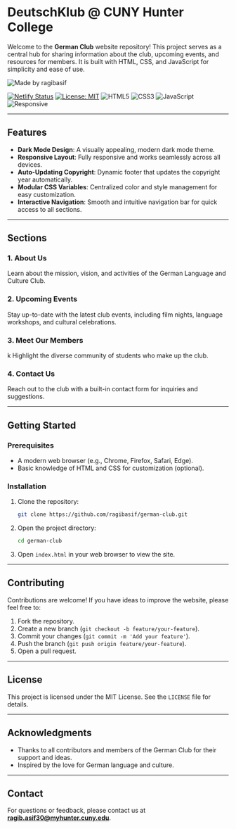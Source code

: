 # DeutschKlub @ CUNY Hunter College

Welcome to the **German Club** website repository! This project serves as a central hub for sharing information about the club, upcoming events, and resources for members. It is built with HTML, CSS, and JavaScript for simplicity and ease of use.

![Made by ragibasif](https://img.shields.io/badge/Made%20by-ragibasif-blue?style=for-the-badge)

[![Netlify Status](https://api.netlify.com/api/v1/badges/4e50863e-d311-4e47-9b08-24a5af9451de/deploy-status)](https://app.netlify.com/sites/deutschklub/deploys)
[![License: MIT](https://img.shields.io/badge/License-MIT-yellow.svg)](https://opensource.org/licenses/MIT)
![HTML5](https://img.shields.io/badge/HTML5-%23E34F26.svg?&logo=html5&logoColor=white)
![CSS3](https://img.shields.io/badge/CSS3-%231572B6.svg?&logo=css3&logoColor=white)
![JavaScript](https://img.shields.io/badge/JavaScript-%23F7DF1E.svg?&logo=javascript&logoColor=black)
![Responsive](https://img.shields.io/badge/Responsive-Design-%2300D1B2.svg)

---

## Features

- **Dark Mode Design**: A visually appealing, modern dark mode theme.
- **Responsive Layout**: Fully responsive and works seamlessly across all devices.
- **Auto-Updating Copyright**: Dynamic footer that updates the copyright year automatically.
- **Modular CSS Variables**: Centralized color and style management for easy customization.
- **Interactive Navigation**: Smooth and intuitive navigation bar for quick access to all sections.

---

## Sections

### 1. About Us

Learn about the mission, vision, and activities of the German Language and Culture Club.

### 2. Upcoming Events

Stay up-to-date with the latest club events, including film nights, language workshops, and cultural celebrations.

### 3. Meet Our Members
k
Highlight the diverse community of students who make up the club.

### 4. Contact Us

Reach out to the club with a built-in contact form for inquiries and suggestions.

---

## Getting Started

### Prerequisites

- A modern web browser (e.g., Chrome, Firefox, Safari, Edge).
- Basic knowledge of HTML and CSS for customization (optional).

### Installation

1. Clone the repository:

   ```bash
   git clone https://github.com/ragibasif/german-club.git
   ```

2. Open the project directory:

   ```bash
   cd german-club
   ```

3. Open `index.html` in your web browser to view the site.

---

## Contributing

Contributions are welcome! If you have ideas to improve the website, please feel free to:

1. Fork the repository.
2. Create a new branch (`git checkout -b feature/your-feature`).
3. Commit your changes (`git commit -m 'Add your feature'`).
4. Push the branch (`git push origin feature/your-feature`).
5. Open a pull request.

---

## License

This project is licensed under the MIT License. See the `LICENSE` file for details.

---

## Acknowledgments

- Thanks to all contributors and members of the German Club for their support and ideas.
- Inspired by the love for German language and culture.

---

## Contact

For questions or feedback, please contact us at **ragib.asif30@myhunter.cuny.edu**.


